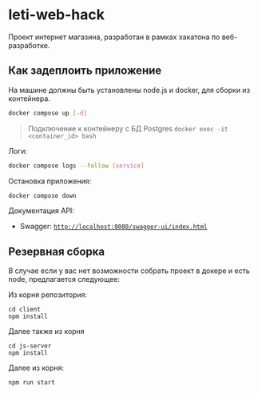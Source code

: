 # leti-web-hack

Проект интернет магазина, разработан в рамках хакатона по веб-разработке.

## Как задеплоить приложение

На машине должны быть установлены node.js и docker,
для сборки из контейнера.

```bash
docker compose up [-d]
```

> Подключение к контейнеру с БД Postgres `docker exec -it <container_id> bash`

Логи:

```bash
docker compose logs --follow [service]
```

Остановка приложения:

```bash
docker compose down
```

Документация API:

- Swagger: [`http://localhost:8080/swagger-ui/index.html`](http://localhost:8097/swagger-ui/index.html)

## Резервная сборка

В случае если у вас нет возможности собрать проект в докере и есть node, предлагается следующее:

Из корня репозитория:

```
cd client
npm install
```

Далее также из корня

```
cd js-server
npm install
```

Далее из корня:

```
npm run start

```
